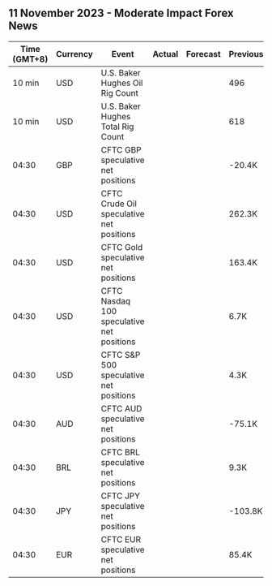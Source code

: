 ## 11 November 2023 - Moderate Impact Forex News

| Time (GMT+8) | Currency | Event | Actual | Forecast | Previous |
|------|----------|-------|--------|----------|----------|
| 10 min | USD | U.S. Baker Hughes Oil Rig Count |  |  | 496 |
| 10 min | USD | U.S. Baker Hughes Total Rig Count |  |  | 618 |
| 04:30 | GBP | CFTC GBP speculative net positions |  |  | -20.4K |
| 04:30 | USD | CFTC Crude Oil speculative net positions |  |  | 262.3K |
| 04:30 | USD | CFTC Gold speculative net positions |  |  | 163.4K |
| 04:30 | USD | CFTC Nasdaq 100 speculative net positions |  |  | 6.7K |
| 04:30 | USD | CFTC S&P 500 speculative net positions |  |  | 4.3K |
| 04:30 | AUD | CFTC AUD speculative net positions |  |  | -75.1K |
| 04:30 | BRL | CFTC BRL speculative net positions |  |  | 9.3K |
| 04:30 | JPY | CFTC JPY speculative net positions |  |  | -103.8K |
| 04:30 | EUR | CFTC EUR speculative net positions |  |  | 85.4K |
